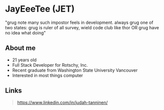 # JayEeeTee (JET)
"grug note many such impostor feels in development.
always grug one of two states: grug is ruler of all survey, wield code club like thor OR grug have no idea what doing"

## About me
- 21 years old
- Full Stack Developer for Rotschy, Inc.
- Recent graduate from Washington State University Vancouver
- Interested in most things computer

## Links
> https://www.linkedin.com/in/judah-tanninen/
